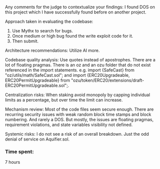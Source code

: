 Any comments for the judge to contextualize your findings:
I found DOS on this project which I have successfully found before on another project.

Approach taken in evaluating the codebase:
1. Use Mythx to search for bugs.
2. Once medium or high bug found the write exploit code for it.
3. Then submit.

Architecture recommendations:
Utilize AI more.

Codebase quality analysis:
Use quotes instead of apostrophes.
There are a lot of floating pragmas.
There is an oz and an ozu folder that do not exist referenced in the import statements. e.g. import {SafeCast} from "oz/utils/math/SafeCast.sol"; and import {ERC20Upgradeable, ERC20PermitUpgradeable} from "ozu/token/ERC20/extensions/draft-ERC20PermitUpgradeable.sol";.

Centralization risks:
When staking avoid monopoly by capping individual limits as a percentage, but over time the limit can increase.

Mechanism review:
Most of the code files seem secure enough.  There are recurring security issues with weak random block time stamps and block numbering. And rarely a DOS.  But mostly, the issues are floating pragmas, requirement violations, and state variables visibility not defined.

Systemic risks:
I do not see a risk of an overall breakdown. Just the odd denial of service on Aquifier.sol.


### Time spent:
7 hours